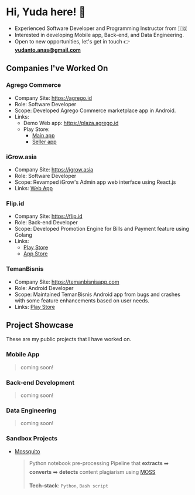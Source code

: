 # Hi, Yuda here! 👋

- Experienced Software Developer and Programming Instructor from 🇮🇩
- Interested in developing Mobile app, Back-end, and Data Engineering.
- Open to new opportunities, let's get in touch 👉 **<yudanto.anas@gmail.com>**

## Companies I've Worked On

### Agrego Commerce

- Company Site: <https://agrego.id>
- Role: Software Developer
- Scope: Developed Agrego Commerce marketplace app in Android.
- Links:
  - Demo Web app: https://plaza.agrego.id
  - Play Store:
    - [Main app](https://play.google.com/store/apps/details?id=id.agrego)
    - [Seller app](https://play.google.com/store/apps/details?id=id.agrego.seller)

### iGrow.asia

- Company Site: <https://igrow.asia>
- Role: Software Developer
- Scope: Revamped iGrow's Admin app web interface using React.js
- Links: [Web App](https://igrow.asia/)

### Flip.id

- Company Site: <https://flip.id>
- Role: Back-end Developer
- Scope: Developed Promotion Engine for Bills and Payment feature using Golang
- Links:
  - [Play Store](https://play.google.com/store/apps/details?id=id.flip)
  - [App Store](https://apps.apple.com/id/app/flip-transfer-without-admin/id1439301290)

### TemanBisnis

- Company Site: <https://temanbisnisapp.com>
- Role: Android Developer
- Scope: Maintained TemanBisnis Android app from bugs and crashes with some feature enhancements based on user needs.
- Links: [Play Store](https://play.google.com/store/apps/details?id=com.temanbisnisapp.temanbisnis)

## Project Showcase

These are my public projects that I have worked on.

### Mobile App

> coming soon!

### Back-end Development

> coming soon!

### Data Engineering

> coming soon!

### Sandbox Projects

- [Mossquito](https://github.com/yudantoanas/mossquito)
  > Python notebook pre-processing Pipeline that **extracts** ➡️ **converts** ➡️ **detects** content plagiarism using [MOSS](https://theory.stanford.edu/~aiken/moss/)
  >
  > **Tech-stack**: `Python`, `Bash script`

